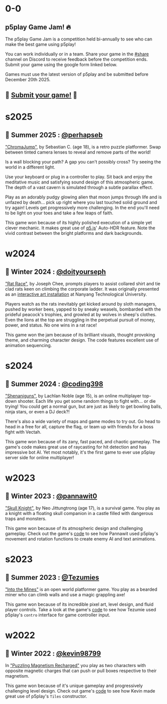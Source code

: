 # 0-0

## p5play Game Jam! 🔥

The p5play Game Jam is a competition held bi-annually to see who can make the best game using p5play!

You can work individually or in a team. Share your game in the [#share](https://discord.gg/EJwnJATmj7) channel on Discord to receive feedback before the competition ends. Submit your game using the google form linked below.

Games must use the latest version of p5play and be submitted before December 20th 2025.

## 🎉 [Submit your game!](https://forms.gle/xn2PvsC8FA8Hf8Qo8) 🎉

# s2025

## 🥇 Summer 2025 : [@perhapseb](https://www.perhapstudios.com/)

["ChromaJump"](https://perhapseb.github.io/ChromaJump/), by Sebastian C. (age 18), is a retro puzzle platformer. Swap between tinted camera lenses to reveal and remove parts of the world!

Is a wall blocking your path? A gap you can't possibly cross? Try seeing the world in a different light.

Use your keyboard or plug in a controller to play. Sit back and enjoy the meditative music and satisfying sound design of this atmospheric game. The depth of a vast cavern is simulated through a subtle parallax effect.

Play as an adorably pudgy glowing alien that moon jumps through life and is unfazed by death… pick up right where you last touched solid ground and try again! Levels get progressively more challenging. In the end you'll need to be light on your toes and take a few leaps of faith.

This game won because of its highly polished execution of a simple yet clever mechanic. It makes great use of [q5.js](https://q5js.org)' Auto-HDR feature. Note the vivid contrast between the bright platforms and dark backgrounds.

# w2024

## 🥇 Winter 2024 : [@doityourseph](https://doityourseph.com)

["Rat Race"](https://doityourseph2.github.io/rat-race/), by Joseph Chee, prompts players to assist collared shirt and tie clad rats keen on climbing the corporate ladder. It was originally presented as an [interactive art installation](https://doityourseph.com/#/projects/rat-race) at Nanyang Technological University.

Players watch as the rats inevitably get kicked around by sloth managers, pushed by worker bees, yapped to by sneaky weasels, bombarded with the prideful peacock's trophies, and growled at by wolves in sheep's clothes. Even the lions at the top are struggling in the perpetual pursuit of money, power, and status. No one wins in a rat race!

This game won the jam because of its brilliant visuals, thought provoking theme, and charming character design. The code features excellent use of animation sequencing.

# s2024

## 🥇 Summer 2024 : [@coding398](https://coding398.dev/)

["Shenaniguns"](https://store.steampowered.com/app/3171380/Shenaniguns/), by Lachlan Noble (age 15), is an online multiplayer top-down shooter. Each life you get some random things to fight with... or die trying! You could get a normal gun, but are just as likely to get bowling balls, ninja stars, or even a DJ deck?!

There's also a wide variety of maps and game modes to try out. Go head to head in a free for all, capture the flag, or team up with friends for a boss fight with Vectah.

This game won because of its zany, fast paced, and chaotic gameplay. The game's code makes great use of raycasting for hit detection and has impressive bot AI. Yet most notably, it's the first game to ever use p5play server side for online multiplayer!

# w2023

## 🥇 Winter 2023 : [@pannawit0](https://www.youtube.com/@hazu0)

["Skull Knight"](https://pannawit0.github.io/SkullKnight), by Neo Jittungtrong (age 17), is a survival game. You play as a knight with a floating skull companion in a castle filled with dangerous traps and monsters.

This game won because of its atmospheric design and challenging gameplay. Check out the game's [code](https://github.com/Pannawit0/SkullKnight/blob/master/skullKnight.js) to see how Pannawit used p5play's movement and rotation functions to create enemy AI and text animations.

# s2023

## 🥇 Summer 2023 : [@Tezumies](https://twitter.com/Tezumies)

["Into the Mines"](https://tezumie.github.io/into-the-mines) is an open world platformer game. You play as a bearded miner who can climb walls and use a magic grappling axe!

This game won because of its incredible pixel art, level design, and fluid player controls. Take a look at the game's [code](https://github.com/Tezumie/into-the-mines) to see how Tezumie used p5play's `contro` interface for game controller input.

# w2022

## 🥇 Winter 2022 : [@kevin98799](https://kevin98799.itch.io)

In ["Puzzling Magnetism Recharged"](https://kevin98799.itch.io/puzzling-magnetism-recharged) you play as two characters with opposite magnetic charges that can push or pull boxes respective to their magnetism.

This game won because of it's unique gameplay and progressively challenging level design. Check out game's [code](https://html-classic.itch.zone/html/7146864/sketch.js) to see how Kevin made great use of p5play's `Tiles` constructor.
